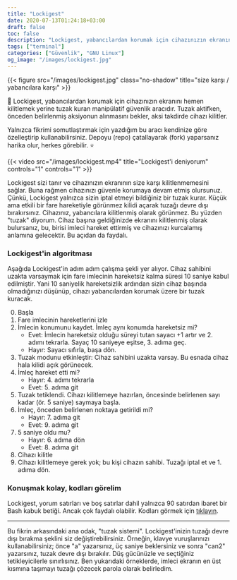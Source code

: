 ```yaml
---
title: "Lockigest"
date: 2020-07-13T01:24:18+03:00
draft: false
toc: false
description: "Lockigest, yabancılardan korumak için cihazınızın ekranını hemen kilitlemek yerine tuzak kuran manipülatif güvenlik aracıdır. "
tags: ["terminal"]
categories: ["Güvenlik", "GNU Linux"]
og_image: "/images/lockigest.jpg"
---
```


{{< figure src="/images/lockigest.jpg" class="no-shadow" title="size karşı / yabancılara karşı" >}}

:closed_lock_with_key: Lockigest, yabancılardan korumak için cihazınızın ekranını hemen kilitlemek yerine tuzak kuran manipülatif güvenlik aracıdır. Tuzak aktifken, önceden belirlenmiş aksiyonun alınmasını bekler, aksi takdirde cihazı kilitler. 

Yalnızca fikrimi somutlaştırmak için yazdığım bu aracı kendinize göre özelleştirip kullanabilirsiniz. Depoyu (repo) çatallayarak (fork) yaparsanız harika olur, herkes görebilir. :star:

{{< video src="/images/lockigest.mp4" title="Lockigest'i deniyorum" controls="1" controls="1" >}}

Lockigest sizi tanır ve cihazınızın ekranının size karşı kilitlenmemesini sağlar. Buna rağmen cihazınızı güvenle korumaya devam etmiş olursunuz. Çünkü, Lockigest yalnızca sizin iptal etmeyi bildiğiniz bir tuzak kurar. Küçük ama etkili bir fare hareketiyle görünmez kilidi açarak tuzağı devre dışı bırakırsınız. Cihazınız, yabancılara kilitlenmiş olarak görünmez. Bu yüzden "tuzak" diyorum. Cihaz başına geldiğinizde ekranını kilitlenmiş olarak bulursanız, bu, birisi imleci hareket ettirmiş ve cihazınızı kurcalamış anlamına gelecektir. Bu açıdan da faydalı.

### Lockigest'in algoritması
Aşağıda Lockigest'in adım adım çalışma şekli yer alıyor. Cihaz sahibini uzakta varsaymak için fare imlecinin hareketsiz kalma süresi 10 saniye kabul edilmiştir. Yani 10 saniyelik hareketsizlik ardından sizin cihaz başında olmadığınızı düşünüp, cihazı yabancılardan korumak üzere bir tuzak kuracak.

0. Başla
1. Fare imlecinin hareketlerini izle
2. İmlecin konumunu kaydet. İmleç aynı konumda hareketsiz mi?
    * Evet: İmlecin hareketsiz olduğu süreyi tutan sayacı +1 artır ve 2. adımı tekrarla. Sayaç 10 saniyeye eşitse, 3. adıma geç. 
    * Hayır: Sayacı sıfırla, başa dön.
3. Tuzak modunu etkinleştir: Cihaz sahibini uzakta varsay. Bu esnada cihaz hala kilidi açık görünecek.
4. İmleç hareket etti mi?
    * Hayır: 4. adımı tekrarla
    * Evet: 5. adıma git
5. Tuzak tetiklendi. Cihazı kilitlemeye hazırlan, öncesinde belirlenen sayı kadar (ör. 5 saniye) saymaya başla.
6. İmleç, önceden belirlenen noktaya getirildi mi?
    * Hayır: 7. adıma git
    * Evet: 9. adıma git
7. 5 saniye oldu mu?
    * Hayır: 6. adıma dön
    * Evet: 8. adıma git
8. Cihazı kilitle
9. Cihazı kilitlemeye gerek yok; bu kişi cihazın sahibi. Tuzağı iptal et ve 1. adıma dön.


### Konuşmak kolay, kodları görelim
Lockigest, yorum satırları ve boş satırlar dahil yalnızca 90 satırdan ibaret bir Bash kabuk betiği. Ancak çok faydalı olabilir. Kodları görmek için [tıklayın](https://github.com/elmsec/lockigest).



***
Bu fikrin arkasındaki ana odak, "tuzak sistemi". Lockigest'inizin tuzağı devre dışı bırakma şeklini siz değiştirebilirsiniz. Örneğin, klavye vuruşlarınızı kullanabilirsiniz; önce "a" yazarsınız, üç saniye beklersiniz ve sonra "can2" yazarsınız, tuzak devre dışı bırakılır. Düş gücünüzle ve seçtiğiniz tetikleyicilerle sınırlısınız. Ben yukarıdaki örneklerde, imleci ekranın en üst kısmına taşımayı tuzağı çözecek parola olarak belirledim.
